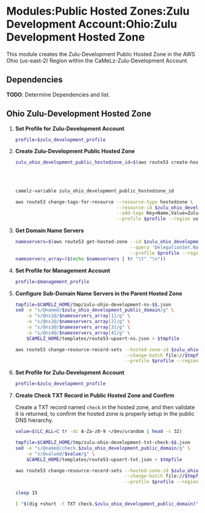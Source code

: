 # Modules:Public Hosted Zones:Zulu Development Account:Ohio:Zulu Development Hosted Zone

This module creates the Zulu-Development Public Hosted Zone in the AWS Ohio (us-east-2) Region within the
CaMeLz-Zulu-Development Account.

## Dependencies

**TODO**: Determine Dependencies and list.

## Ohio Zulu-Development Hosted Zone

1. **Set Profile for Zulu-Development Account**

    ```bash
    profile=$zulu_development_profile
    ```

1. **Create Zulu-Development Public Hosted Zone**

    ```bash
    zulu_ohio_development_public_hostedzone_id=$(aws route53 create-hosted-zone --name $zulu_ohio_development_public_domain \
                                                                                --hosted-zone-config Comment="Public Zone for $zulu_ohio_development_public_domain",PrivateZone=false \
                                                                                --caller-reference $(date +%s) \
                                                                                --query 'HostedZone.Id' \
                                                                                --profile $profile --region us-east-1 --output text | cut -f3 -d /)
    camelz-variable zulu_ohio_development_public_hostedzone_id

    aws route53 change-tags-for-resource --resource-type hostedzone \
                                         --resource-id $zulu_ohio_development_public_hostedzone_id \
                                         --add-tags Key=Name,Value=Zulu-Development-PublicHostedZone Key=Company,Value=Zulu Key=Environment,Value=Development \
                                         --profile $profile --region us-east-1 --output text
    ```

1. **Get Domain Name Servers**

    ```bash
    nameservers=$(aws route53 get-hosted-zone --id $zulu_ohio_development_public_hostedzone_id \
                                              --query 'DelegationSet.NameServers' \
                                              --profile $profile --region us-east-1 --output text)
    nameservers_array=($(echo $nameservers | tr "\t" "\n"))
    ```

1. **Set Profile for Management Account**

    ```bash
    profile=$management_profile
    ```

1. **Configure Sub-Domain Name Servers in the Parent Hosted Zone**

    ```bash
    tmpfile=$CAMELZ_HOME/tmp/zulu-ohio-development-ns-$$.json
    sed -e "s/@name@/$zulu_ohio_development_public_domain/g" \
        -e "s/@ns1@/$nameservers_array[1]/g" \
        -e "s/@ns2@/$nameservers_array[2]/g" \
        -e "s/@ns3@/$nameservers_array[3]/g" \
        -e "s/@ns4@/$nameservers_array[4]/g" \
        $CAMELZ_HOME/templates/route53-upsert-ns.json > $tmpfile

    aws route53 change-resource-record-sets --hosted-zone-id $zulu_ohio_management_public_hostedzone_id \
                                            --change-batch file://$tmpfile \
                                            --profile $profile --region us-east-1 --output text
    ```

1. **Set Profile for Zulu-Development Account**

    ```bash
    profile=$zulu_development_profile
    ```

1. **Create Check TXT Record in Public Hosted Zone and Confirm**

   Create a TXT record named `check` in the hosted zone, and then validate it is returned, to confirm the hosted zone is
   properly setup in the public DNS hierarchy.

    ```bash
    value=$(LC_ALL=C tr -dc A-Za-z0-9 </dev/urandom | head -c 32)

    tmpfile=$CAMELZ_HOME/tmp/zulu-ohio-development-txt-check-$$.json
    sed -e "s/@name@/check.$zulu_ohio_development_public_domain/g" \
        -e "s/@value@/$value/g" \
        $CAMELZ_HOME/templates/route53-upsert-txt.json > $tmpfile

    aws route53 change-resource-record-sets --hosted-zone-id $zulu_ohio_development_public_hostedzone_id \
                                            --change-batch file://$tmpfile \
                                            --profile $profile --region us-east-1 --output text

    sleep 15

    [ "$(dig +short -t TXT check.$zulu_ohio_development_public_domain)" = "\"$value\"" ] && echo "Check confirmed" || echo "Check failed"
    ```

